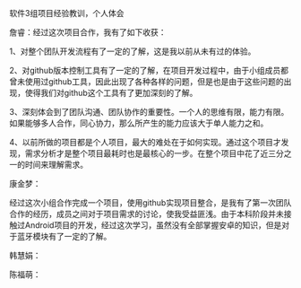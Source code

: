 软件3组项目经验教训，个人体会

詹睿：经过这次项目合作，我有了如下收获：

1、对整个团队开发流程有了一定的了解，这是我以前从未有过的体验。

2、对github版本控制工具有了一定的了解，在项目开发过程中，由于小组成员都曾未使用过github工具，因此出现了各种各样的问题，但是也是由于这些问题的出现，使得我们对github这个工具有了更加深刻的了解。

3、深刻体会到了团队沟通、团队协作的重要性。一个人的思维有限，能力有限。如果能够多人合作，同心协力，那么所产生的能力应该大于单人能力之和。

4、以前所做的项目都是个人项目，最大的难处在于如何实现。通过这个项目才发现，需求分析才是整个项目最耗时也是最核心的一步。在整个项目中花了近三分之一的时间来理解需求。

康金梦：

经过这次小组合作完成一个项目，使用github实现项目整合，是我有了第一次团队合作的经历，成员之间对于项目需求的讨论，使我受益匪浅。由于本科阶段并未接触过Android项目的开发，经过这次学习，虽然没有全部掌握安卓的知识，但是对于蓝牙模块有了一定的了解。

韩慧娟：

陈福萌：